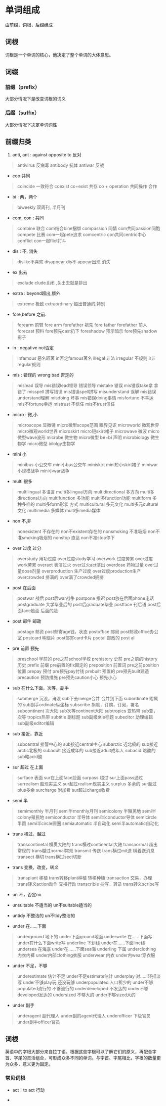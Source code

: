 # 单词组成
由前缀，词根，后缀组成

## 词根
词根是一个单词的核心，他决定了整个单词的大体意思。

## 词缀

### 前缀（prefix）
大部分情况下是改变词根的词义

### 后缀（suffix）
大部分情况下决定单词词性

## 前缀归类
1. anti, ant : against opposite to 反对
> antivirus 反病毒
> antibody 抗体
> antiwar 反战

- coo 共同
> coincide 一致符合
> coexist co+exist 共存
> co + operation 共同操作 合作

- bi : 两，两个
> biweekly 双周刊, 半月刊

- com, con : 共同
> combine 联合 com结合bine捆绑
> compassion 同情 com共同passion同胞
> compete 比赛 com一起pete追求
> comcentric con共同centric中心
> conflict con一起flict打斗

- dis : 不, 消失
> dislike不喜欢
> disappear dis不 appear出现 消失

- ex 出去
> exclude clude关闭 ,关出去就是排出

- extra : beyond超出,额外
> extreme 极致
> extraordinary 超出普通的,特别

- fore,before 之前.
> forearm 前臂 fore arm
> forefather 祖先 fore father
> forefather 前人
> forecast 预料 fore预先cast扔下
> foreshadow 预示暗示 fore预先shadow影子

- in : negative not否定
> infamous 恶名昭著 in否定famous著名
> illegal 非法
> irregular 不规则 ir非regular规则

- mis : 错误的 wrong bad 否定的
> mislead 误导 mis错误lead领导 错误领导
> mistake 错误 mis错误take拿 拿错了
> misspell 拼写错误 mis错误spell拼写
> misunderstand 误解 mis错误understand理解
> misdoing 坏事 mis错误doing事情
> misfortune 不幸运 mis不fortune幸运
> mistrust 不信任 mis不trust信任

- micro : 微,小
> microscope 显微镜 micro微型scope范围 眼界见识
> microworld 微观世界 micro微观world世界
> microskirt micro短skirt裙子
> microwave 微波 micro微型wave波形
> microbe 微生物 micro微型 be=bi 声明
> microbiology 微生物学 micro微型 bilolgy生物学

- mini 小
> minibus 小公交车 mini小bus公交车
> miniskirt mini短小skirt裙子
> miniwar 小规模战争 mini小war战争

- multi 很多
> multilingual 多语言 multi多lingual方向
> multidirectional 多方向 multi多directional方向
> multifunction 多功能 multi多function功能
> multiform 多种多样的 multi多form形状 方式
> multicultural 多元文化 multi多元cultural文化
> multimedia 多媒体 multi多media媒体

- non 不,非
> nonexistent 不存在的 non不existent存在的
> nonsmoking 不准吸烟 non不准smoking吸烟的
> nonstop 直达 non不准stop停下

- over 过度 过分
> overstudy 用功过度 over过度study学习
> overwork 过度劳累 over过度work劳累
> overact 表演过火 over过火act演出
> overdose 药物过量 over过量dose剂量
> overproduction 生产过度 over过度production生产
> overcrowded 挤满的 over满了crowded拥挤

- post 在后面
> postwar 战后 post后war战争
> postpone 推迟 post放在后面phone电话
> postgraduate 大学毕业后的 post后graduate毕业
> postface 刊后语 post后面face脸面 后面的脸

- post 邮件 邮政
> postage 邮资 post邮寄age钱，状态
> postoffice 邮局 post邮政office办公室
> postcard 明信片 post邮寄card卡片
> psotal 邮政的 post al

- pre 前置 预先
> preschool 学前的 pre之前school学校
> prehistory 史前 pre之前的history历史
> prefix 前缀 pre前置的fix固定的
> preposition 前置词 pre之前position位置
> prepay 预付 pre预先pay付钱
> prebuilt 预置的 pre预先built建造
> precaution 预防措施 pre预先caution小心 预先小心

- sub 在什么下面，次等，副手
> submerge 沉没，淹没 sub下去merge合并 合并到下面
> subordinate 附属的 sub副手ordinate纵坐标
> subscribe 捐献，订购，订阅，署名 
> subcontinent 次大陆 sub次等continent大陆
> subtropics 亚热带 sub亚，次等 tropics热带
> subtitle 副标题 sub副级title标题
> subeditor 助理编辑 sub副级editor编辑

- sub 接近，靠近
> subcentral 接警中心的 sub接近central中心
> subarctic 近北极的 sub接近arctic北极的
> subadult 接近成年的 sub接近adult成年人
> subacid 略酸的 sub略acid酸

- sur 超过 在上面
> surface 表面 sur在上面face脸面
> surpass 超过 sur上面pass通过
> surrealism 超现实主义 sur超过realism现实主义
> surplus 多余的 sur超过plus多余
> surcharge 附加费 sur超过charge收费

- semi 半
> semimonthly 半月刊 semi半monthly月刊
> semicolony 半殖民地 semi半colony殖民地
> semiconductor 半导体 semi半conductor导体
> semicircle 半圆 semi半circle圆圈
> semiautomatic 半自动化 semi半automatic自动化

- trans 横过，越过
> transcontinetal 横贯大陆的 trans横过continental大陆
> transnormal 超出常规的 trans越过normal常规
> transmit 传送 trans横过mit送 横着送消息
> transect 横切 trans横过sect切断

- trans 变换，改变，转义
> transplant 移植 trans转移plant种植 转移种植
> transaction 交易，办理 trans转义action动作 交换行动
> transcrible 抄写，转录 trans转义scribe写

- un 不，否定no
- unsuitable 不适当的 un不suitable适当的
- untidy 不整洁的 un不tidy整洁的

- under 在……下面
> underground 地下的 under下面ground地面
> underwrite 在……下面写 under在什么下面write写
> underline 下划线 under在……下面line线
> undersea 在海底 under在……下面sea海
> underling 下属
> underclothing 内衣内裤 under内部clothing衣服
> underwear 内衣 under内wear穿衣服

- under 不足，不够
> underestimate 估计不足 under不足estimate估计
> underplay 对……轻描淡写 under不够play玩 还没玩够
> underpopulated 人口稀少的 under不够populated流行的 不够流行的
> underdeveloped 不发达的 under不够developed发达的
> undersized 不够大的 under不够sized大的

- under 副手
> underagent 副代理人 under副的agent代理人
> underofficer 下级官员 under副手officer官员

## 词根
英语中的字根大部分来自拉丁语。根据这些字根可以了解它们的原义，再配合字首、字尾的灵活组合，可形成众多不同的单词。与字首、字尾相比，字根的数量更为众多，意义更为固定。

### 常见词根
- act：to act 行动




- 



